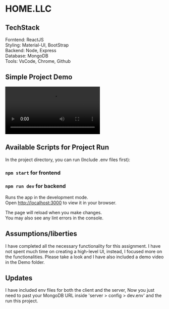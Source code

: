 # HOME.LLC

## TechStack

Forntend: ReactJS\
Styling: Material-UI, BootStrap\
Backend: Node, Express\
Database: MongoDB\
Tools: VsCode, Chrome, Github

## Simple Project Demo

![](https://github.com/dip0011/HOMELLC/blob/main/Demo/HOMELLC-Demo.webm)

## Available Scripts for Project Run

In the project directory, you can run (Include .env files first):

### `npm start` for frontend

### `npm run dev` for backend

Runs the app in the development mode.\
Open [http://localhost:3000](http://localhost:3000) to view it in your browser.

The page will reload when you make changes.\
You may also see any lint errors in the console.


## Assumptions/liberties
I have completed all the necessary functionality for this assignment. I have not spent much time on creating a high-level UI, instead, I focused more on the functionalities. Please take a look and I have also included a demo video in the Demo folder.

## Updates
I have included env files for both the client and the server, Now you just need to past your MongoDB URL inside 'server > config > dev.env' and the  run this project.
